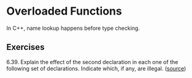 # Overloaded Functions

In C++, name lookup happens before type checking.

## Exercises

6.39. Explain the effect of the second declaration in each one of the following
set of declarations. Indicate which, if any, are illegal.
([source](./ex_6_39.cpp))
